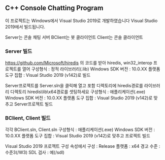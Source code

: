 
## C++ Console Chatting Program
이 프로젝트는 Windows에서 Visual Studio 2019로 개발하였습니다
Visual Studio 2019에서 빌드됩니다.

Server는 콘솔 채팅 서버
BClient는 봇 클라이언트
Client는 콘솔 클라이언트

### Server 빌드
https://github.com/Microsoft/hiredis 의 코드를 받아
hiredis, win32_interop 프로젝트를 열어
구성형식 :	정적 라이브러리(.lib)
Windows SDK 버전 : 10.0.XX
플랫폼 도구 집합 : Visual Studio 2019 (v142)로 빌드

Server프로젝트를 Server.sln을 클릭해 열고
포함 디렉토리에 hiredis경로를
라이브러리 디렉토리 hiredis\lib\x64경로를 셋팅하세요
구성형식 : 애플리케이션(.exe)
Windows SDK 버전 : 10.0.XX
플랫폼 도구 집합 : Visual Studio 2019 (v142)로 맞추고
Server프로젝트 빌드

### BClient, Client 빌드
각각 BClient.sln, Client.sln
구성형식 : 애플리케이션(.exe)
Windows SDK 버전 : 10.0.XX
플랫폼 도구 집합 : Visual Studio 2019 (v142)로 맞추고
프로젝트 빌드

Visual Studio 2019 프로젝트 구성 속성에서
구성	: Release
플랫폼 : x64
경고 수준 : 수준3(/W3)
SDL 검사 : 예(/sdl)
